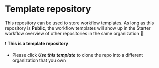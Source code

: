 # Template repository

This repository can be used to store workflow templates. As long as this repository is **Public**, the workflow templates will show up in the Starter workflow overview of other repositories in the same organization :tada:

:exclamation: **This is a template repository**
- Please click ***Use this template*** to clone the repo into a different organization that you own
